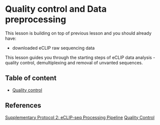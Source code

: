 # Quality control and Data preprocessing

This lesson is building on top of previous lesson and you should already have:
- downloaded eCLIP raw sequencing data

This lesson guides you through the starting steps of eCLIP data analysis - quality control, demultiplexing and removal of unvanted sequences.

## Table of content
- [Quality control](https://katarinagresova.github.io/DSIB01_2021/preprocessing/quality.html)

## References
[Supplementary Protocol 2: eCLIP-seq Processing Pipeline](https://www.encodeproject.org/documents/739ca190-8d43-4a68-90ce-1a0ddfffc6fd/@@download/attachment/eCLIP_analysisSOP_v2.2.pdf)
[Quality Control](https://training.galaxyproject.org/training-material/topics/sequence-analysis/tutorials/quality-control/tutorial.html)
